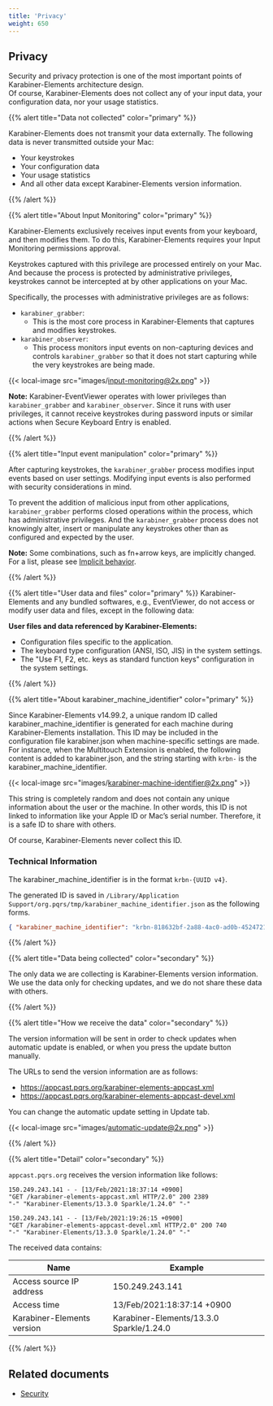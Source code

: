 ```yaml
---
title: 'Privacy'
weight: 650
---
```


## Privacy

Security and privacy protection is one of the most important points of Karabiner-Elements architecture design.<br />
Of course, Karabiner-Elements does not collect any of your input data, your configuration data, nor your usage statistics.

{{% alert title="Data not collected" color="primary" %}}

Karabiner-Elements does not transmit your data externally. The following data is never transmitted outside your Mac:

-   Your keystrokes
-   Your configuration data
-   Your usage statistics
-   And all other data except Karabiner-Elements version information.

{{% /alert %}}

{{% alert title="About Input Monitoring" color="primary" %}}

Karabiner-Elements exclusively receives input events from your keyboard, and then modifies them.
To do this, Karabiner-Elements requires your Input Monitoring permissions approval.

Keystrokes captured with this privilege are processed entirely on your Mac.
And because the process is protected by administrative privileges, keystrokes cannot be intercepted at by other applications on your Mac.

Specifically, the processes with administrative privileges are as follows:

-   `karabiner_grabber`:
    -   This is the most core process in Karabiner-Elements that captures and modifies keystrokes.
-   `karabiner_observer`:
    -   This process monitors input events on non-capturing devices and controls `karabiner_grabber` so that it does not start capturing while the very keystrokes are being made.

{{< local-image src="images/input-monitoring@2x.png" >}}

**Note:**
Karabiner-EventViewer operates with lower privileges than `karabiner_grabber` and `karabiner_observer`.
Since it runs with user privileges, it cannot receive keystrokes during password inputs or similar actions when Secure Keyboard Entry is enabled.

{{% /alert %}}

{{% alert title="Input event manipulation" color="primary" %}}

After capturing keystrokes, the `karabiner_grabber` process modifies input events based on user settings.
Modifying input events is also performed with security considerations in mind.

To prevent the addition of malicious input from other applications, `karabiner_grabber` performs closed operations within the process, which has administrative privileges.
And the `karabiner_grabber` process does not knowingly alter, insert or manipulate any keystrokes other than as configured and expected by the user.

**Note:**
Some combinations, such as fn+arrow keys, are implicitly changed. For a list, please see [Implicit behavior](/docs/manual/misc/implicit-behavior/).

{{% /alert %}}

{{% alert title="User data and files" color="primary" %}}
Karabiner-Elements and any bundled softwares, e.g., EventViewer, do not access or modify user data and files, except in the following data:

**User files and data referenced by Karabiner-Elements:**

-   Configuration files specific to the application.
-   The keyboard type configuration (ANSI, ISO, JIS) in the system settings.
-   The "Use F1, F2, etc. keys as standard function keys" configuration in the system settings.

{{% /alert %}}

{{% alert title="About karabiner_machine_identifier" color="primary" %}}

Since Karabiner-Elements v14.99.2, a unique random ID called karabiner_machine_identifier is generated for each machine during Karabiner-Elements installation.
This ID may be included in the configuration file karabiner.json when machine-specific settings are made.
For instance, when the Multitouch Extension is enabled, the following content is added to karabiner.json, and the string starting with `krbn-` is the karabiner_machine_identifier.

{{< local-image src="images/karabiner-machine-identifier@2x.png" >}}

This string is completely random and does not contain any unique information about the user or the machine.
In other words, this ID is not linked to information like your Apple ID or Mac’s serial number.
Therefore, it is a safe ID to share with others.

Of course, Karabiner-Elements never collect this ID.

### Technical Information

The karabiner_machine_identifier is in the format `krbn-{UUID v4}`.

The generated ID is saved in `/Library/Application Support/org.pqrs/tmp/karabiner_machine_identifier.json` as the following forms.

```json
{ "karabiner_machine_identifier": "krbn-818632bf-2a88-4ac0-ad0b-4524721c217b" }
```

{{% /alert %}}

{{% alert title="Data being collected" color="secondary" %}}

The only data we are collecting is Karabiner-Elements version information.<br />
We use the data only for checking updates, and we do not share these data with others.

{{% /alert %}}

{{% alert title="How we receive the data" color="secondary" %}}

The version information will be sent in order to check updates when automatic update is enabled, or when you press the update button manually.

The URLs to send the version information are as follows:

-   <https://appcast.pqrs.org/karabiner-elements-appcast.xml>
-   <https://appcast.pqrs.org/karabiner-elements-appcast-devel.xml>

You can change the automatic update setting in Update tab.

{{< local-image src="images/automatic-update@2x.png" >}}

{{% /alert %}}

{{% alert title="Detail" color="secondary" %}}

`appcast.pqrs.org` receives the version information like follows:

```text
150.249.243.141 - - [13/Feb/2021:18:37:14 +0900]
"GET /karabiner-elements-appcast.xml HTTP/2.0" 200 2389
"-" "Karabiner-Elements/13.3.0 Sparkle/1.24.0" "-"
```

```text
150.249.243.141 - - [13/Feb/2021:19:26:15 +0900]
"GET /karabiner-elements-appcast-devel.xml HTTP/2.0" 200 740
"-" "Karabiner-Elements/13.3.0 Sparkle/1.24.0" "-"
```

The received data contains:

| Name                       | Example                                  |
| -------------------------- | ---------------------------------------- |
| Access source IP address   | 150.249.243.141                          |
| Access time                | 13/Feb/2021:18:37:14 +0900               |
| Karabiner-Elements version | Karabiner-Elements/13.3.0 Sparkle/1.24.0 |

{{% /alert %}}

## Related documents

-   [Security](../help/advanced-topics/security)

